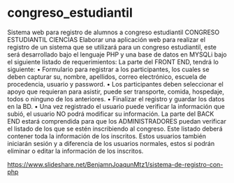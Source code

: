 # congreso_estudiantil
Sistema web para registro de alumnos a congreso estudiantil 
CONGRESO ESTUDIANTIL CIENCIAS
Elaborar una aplicación web para realizar el registro de un sistema que se utilizará
para un congreso estudiantil, este será desarrollado bajo el lenguaje PHP y una
base de datos en MYSQLi bajo el siguiente listado de requerimientos:
La parte del FRONT END, tendrá lo siguiente:
• Formulario para registrar a los participantes, los cuales se deben capturar su,
nombre, apellidos, correo electrónico, escuela de procedencia, usuario y
password.
• Los participantes deben seleccionar el apoyo que requieran para asistir,
puede ser transporte, comida, hospedaje, todos o ninguno de los anteriores.
• Finalizar el registro y guardar los datos en la BD.
• Una vez registrado el usuario puede verificar la información que subió, el
usuario NO podrá modificar su información.
La parte del BACK END estará comprendida para que los ADMINISTRADORES
puedan verificar el listado de los que se estén inscribiendo al congreso. Este listado
deberá contener toda la información de los inscritos. Estos usuarios también
iniciarán sesión y a diferencia de los usuarios normales, estos si podrán eliminar o
editar la información de los inscritos.


https://www.slideshare.net/BenjamnJoaqunMtz1/sistema-de-registro-con-php
